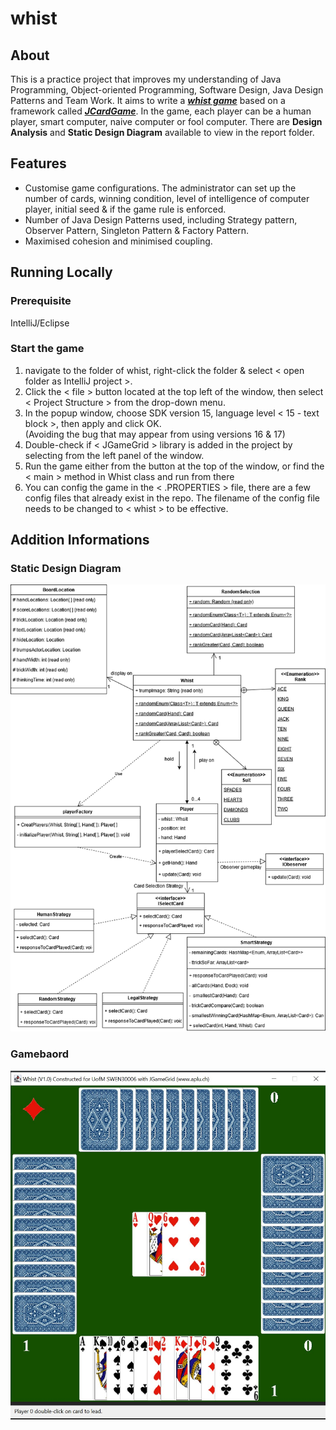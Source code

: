 # whist

## About
This is a practice project that improves my understanding of Java Programming, Object-oriented Programming, Software Design, Java Design Patterns and Team Work. 
It aims to write a [_**whist game**_](https://en.wikipedia.org/wiki/Whist) based on a framework called [_**JCardGame**_](https://www.aplu.ch/home/apluhomex.jsp?site=91). 
In the game, each player can be a human player, smart computer, naive computer or fool computer. There are **Design Analysis** and **Static Design Diagram** available to view in the report folder.

## Features
* Customise game configurations. The administrator can set up the number of cards, winning condition, level of intelligence of computer player, initial seed & if the game rule is enforced.
* Number of Java Design Patterns used, including Strategy pattern, Observer Pattern, Singleton Pattern & Factory Pattern.
* Maximised cohesion and minimised coupling.

## Running Locally
### Prerequisite
IntelliJ/Eclipse

### Start the game
1. navigate to the folder of whist, right-click the folder & select < open folder as IntelliJ project >.
2. Click the < file > button located at the top left of the window, then select < Project Structure > from the drop-down menu.
3. In the popup window, choose SDK version 15, language level < 15 - text block >, then apply and click OK.  
(Avoiding the bug that may appear from using versions 16 & 17)
4. Double-check if < JGameGrid > library is added in the project by selecting <Libraries> from the left panel of the window.
5. Run the game either from the <Run> button at the top of the window, or find the < main > method in Whist class and run from there
6. You can config the game in the < .PROPERTIES > file, there are a few config files that already exist in the repo. 
The filename of the config file needs to be changed to < whist > to be effective.  

## Addition Informations
### Static Design Diagram
![Static Design Diagram](./report/staticDesignDiagram.png)
### Gamebaord
![Gamebaord](./gameBoard.jpg)
